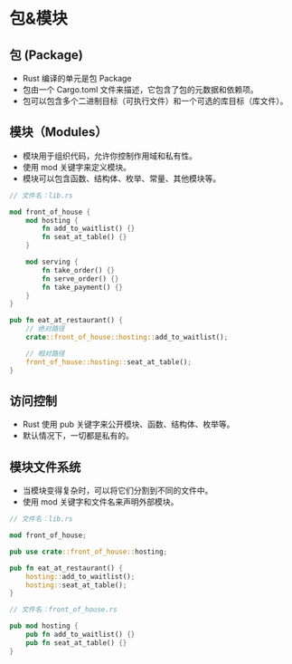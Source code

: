 # 包&模块

## 包 (Package)

- Rust 编译的单元是包 Package
- 包由一个 Cargo.toml 文件来描述，它包含了包的元数据和依赖项。
- 包可以包含多个二进制目标（可执行文件）和一个可选的库目标（库文件）。

## 模块（Modules）

- 模块用于组织代码，允许你控制作用域和私有性。
- 使用 mod 关键字来定义模块。
- 模块可以包含函数、结构体、枚举、常量、其他模块等。

```rust
// 文件名：lib.rs

mod front_of_house {
    mod hosting {
        fn add_to_waitlist() {}
        fn seat_at_table() {}
    }

    mod serving {
        fn take_order() {}
        fn serve_order() {}
        fn take_payment() {}
    }
}

pub fn eat_at_restaurant() {
    // 绝对路径
    crate::front_of_house::hosting::add_to_waitlist();

    // 相对路径
    front_of_house::hosting::seat_at_table();
}
```

## 访问控制

- Rust 使用 pub 关键字来公开模块、函数、结构体、枚举等。
- 默认情况下，一切都是私有的。

## 模块文件系统

- 当模块变得复杂时，可以将它们分割到不同的文件中。
- 使用 mod 关键字和文件名来声明外部模块。

```rust
// 文件名：lib.rs

mod front_of_house;

pub use crate::front_of_house::hosting;

pub fn eat_at_restaurant() {
    hosting::add_to_waitlist();
    hosting::seat_at_table();
}
```

```rust
// 文件名：front_of_house.rs

pub mod hosting {
    pub fn add_to_waitlist() {}
    pub fn seat_at_table() {}
}
```
